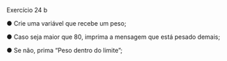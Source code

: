 Exercício 24 b

● Crie uma variável que recebe um peso;

● Caso seja maior que 80, imprima a mensagem que está pesado demais;

● Se não, prima “Peso dentro do limite”;